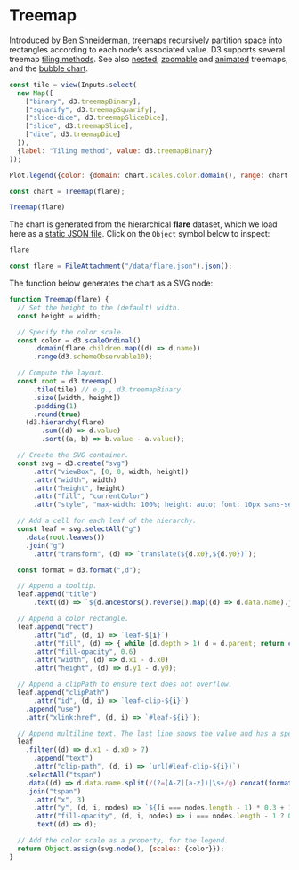 # Treemap

Introduced by [Ben Shneiderman](http://www.cs.umd.edu/hcil/treemap-history/), treemaps recursively partition space into rectangles according to each node’s associated value. D3 supports several treemap [tiling methods](https://d3js.org/d3-hierarchy/treemap#treemap-tiling). See also [nested](./nested-treemap), [zoomable](./zoomable-treemap) and [animated](./animated-treemap) treemaps, and the [bubble chart](./bubble-chart). 

```js
const tile = view(Inputs.select(
  new Map([
    ["binary", d3.treemapBinary],
    ["squarify", d3.treemapSquarify],
    ["slice-dice", d3.treemapSliceDice],
    ["slice", d3.treemapSlice],
    ["dice", d3.treemapDice]
  ]),
  {label: "Tiling method", value: d3.treemapBinary}
));
```

```js
Plot.legend({color: {domain: chart.scales.color.domain(), range: chart.scales.color.range()}})
```

```js
const chart = Treemap(flare);
```

```js
Treemap(flare)
```

The chart is generated from the hierarchical **flare** dataset, which we load here as a [static JSON file](https://observablehq.com/framework/files#json). Click on the `Object` symbol below to inspect:

```js
flare
```

```js echo
const flare = FileAttachment("/data/flare.json").json();
```

The function below generates the chart as a SVG node:

```js echo
function Treemap(flare) {
  // Set the height to the (default) width.
  const height = width;

  // Specify the color scale.
  const color = d3.scaleOrdinal()
      .domain(flare.children.map((d) => d.name))
      .range(d3.schemeObservable10);

  // Compute the layout.
  const root = d3.treemap()
      .tile(tile) // e.g., d3.treemapBinary
      .size([width, height])
      .padding(1)
      .round(true)
    (d3.hierarchy(flare)
        .sum((d) => d.value)
        .sort((a, b) => b.value - a.value));

  // Create the SVG container.
  const svg = d3.create("svg")
      .attr("viewBox", [0, 0, width, height])
      .attr("width", width)
      .attr("height", height)
      .attr("fill", "currentColor")
      .attr("style", "max-width: 100%; height: auto; font: 10px sans-serif;");

  // Add a cell for each leaf of the hierarchy.
  const leaf = svg.selectAll("g")
    .data(root.leaves())
    .join("g")
      .attr("transform", (d) => `translate(${d.x0},${d.y0})`);

  const format = d3.format(",d");

  // Append a tooltip.
  leaf.append("title")
      .text((d) => `${d.ancestors().reverse().map((d) => d.data.name).join(".")}\n${format(d.value)}`);

  // Append a color rectangle.
  leaf.append("rect")
      .attr("id", (d, i) => `leaf-${i}`)
      .attr("fill", (d) => { while (d.depth > 1) d = d.parent; return color(d.data.name); })
      .attr("fill-opacity", 0.6)
      .attr("width", (d) => d.x1 - d.x0)
      .attr("height", (d) => d.y1 - d.y0);

  // Append a clipPath to ensure text does not overflow.
  leaf.append("clipPath")
      .attr("id", (d, i) => `leaf-clip-${i}`)
    .append("use")
    .attr("xlink:href", (d, i) => `#leaf-${i}`);

  // Append multiline text. The last line shows the value and has a specific formatting.
  leaf
    .filter((d) => d.x1 - d.x0 > 7)
      .append("text")
      .attr("clip-path", (d, i) => `url(#leaf-clip-${i})`)
    .selectAll("tspan")
    .data((d) => d.data.name.split(/(?=[A-Z][a-z])|\s+/g).concat(format(d.value)))
    .join("tspan")
      .attr("x", 3)
      .attr("y", (d, i, nodes) => `${(i === nodes.length - 1) * 0.3 + 1.1 + i * 0.9}em`)
      .attr("fill-opacity", (d, i, nodes) => i === nodes.length - 1 ? 0.7 : null)
      .text((d) => d);

  // Add the color scale as a property, for the legend.
  return Object.assign(svg.node(), {scales: {color}});
}
```
